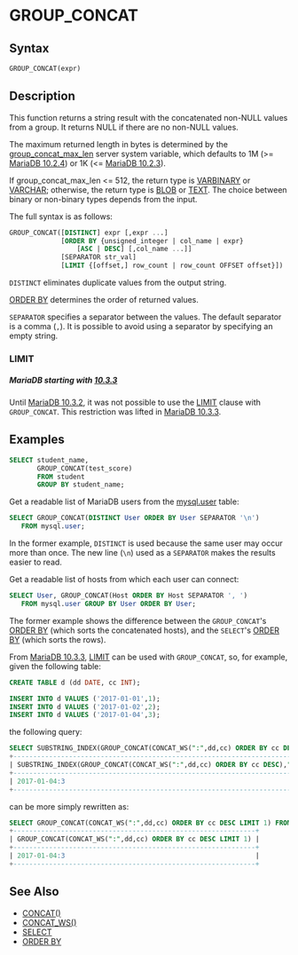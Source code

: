 # GROUP_CONCAT

## Syntax

```sql
GROUP_CONCAT(expr)
```

## Description

This function returns a string result with the concatenated non-NULL
values from a group. It returns NULL if there are no non-NULL values.

The maximum returned length in bytes is determined by the [group_concat_max_len](/kb/en/server-system-variables/#group_concat_max_len) server system variable, which defaults to 1M (&gt;= [MariaDB 10.2.4](/kb/en/mariadb-1024-release-notes/)) or 1K (&lt;= [MariaDB 10.2.3](/kb/en/mariadb-1023-release-notes/)).

If group_concat_max_len &lt;= 512, the return type is [VARBINARY](/columns-storage-engines-and-plugins/data-types/string-data-types/varbinary) or [VARCHAR](/columns-storage-engines-and-plugins/data-types/string-data-types/varchar); otherwise, the return type is [BLOB](/columns-storage-engines-and-plugins/data-types/string-data-types/blob) or [TEXT](/columns-storage-engines-and-plugins/data-types/string-data-types/text). The choice between binary or non-binary types depends from the input.

The full syntax is as follows:

```sql
GROUP_CONCAT([DISTINCT] expr [,expr ...]
             [ORDER BY {unsigned_integer | col_name | expr}
                 [ASC | DESC] [,col_name ...]]
             [SEPARATOR str_val]
             [LIMIT {[offset,] row_count | row_count OFFSET offset}])
```

`DISTINCT` eliminates duplicate values from the output string.

[ORDER BY](/sql-statements-structure/sql-statements/data-manipulation/selecting-data/order-by) determines the order of returned values.

`SEPARATOR` specifies a separator between the values. The default separator is a comma (`,`). It is possible to avoid using a separator by specifying an empty string.

### LIMIT

##### MariaDB starting with [10.3.3](/kb/en/mariadb-1033-release-notes/)

Until [MariaDB 10.3.2](/kb/en/mariadb-1032-release-notes/), it was not possible to use the [LIMIT](/sql-statements-structure/sql-statements/data-manipulation/selecting-data/limit) clause with `GROUP_CONCAT`. This restriction was lifted in [MariaDB 10.3.3](/kb/en/mariadb-1033-release-notes/).

## Examples

```sql
SELECT student_name,
       GROUP_CONCAT(test_score)
       FROM student
       GROUP BY student_name;
```

Get a readable list of MariaDB users from the [mysql.user](/kb/en/mysqluser-table/) table:

```sql
SELECT GROUP_CONCAT(DISTINCT User ORDER BY User SEPARATOR '\n')
   FROM mysql.user;
```

In the former example, `DISTINCT` is used because the same user may occur more than once. The new line (`\n`) used as a `SEPARATOR` makes the results easier to read.

Get a readable list of hosts from which each user can connect:

```sql
SELECT User, GROUP_CONCAT(Host ORDER BY Host SEPARATOR ', ') 
   FROM mysql.user GROUP BY User ORDER BY User;
```

The former example shows the difference between the `GROUP_CONCAT`'s [ORDER BY](/sql-statements-structure/sql-statements/data-manipulation/selecting-data/order-by) (which sorts the concatenated hosts), and the `SELECT`'s [ORDER BY](/sql-statements-structure/sql-statements/data-manipulation/selecting-data/order-by) (which sorts the rows).

From [MariaDB 10.3.3](/kb/en/mariadb-1033-release-notes/), [LIMIT](/sql-statements-structure/sql-statements/data-manipulation/selecting-data/limit) can be used with `GROUP_CONCAT`, so, for example, given the following table:

```sql
CREATE TABLE d (dd DATE, cc INT);

INSERT INTO d VALUES ('2017-01-01',1);
INSERT INTO d VALUES ('2017-01-02',2);
INSERT INTO d VALUES ('2017-01-04',3);
```

the following query:

```sql
SELECT SUBSTRING_INDEX(GROUP_CONCAT(CONCAT_WS(":",dd,cc) ORDER BY cc DESC),",",1) FROM d;
+----------------------------------------------------------------------------+
| SUBSTRING_INDEX(GROUP_CONCAT(CONCAT_WS(":",dd,cc) ORDER BY cc DESC),",",1) |
+----------------------------------------------------------------------------+
| 2017-01-04:3                                                               |
+----------------------------------------------------------------------------+
```

can be more simply rewritten as:

```sql
SELECT GROUP_CONCAT(CONCAT_WS(":",dd,cc) ORDER BY cc DESC LIMIT 1) FROM d;
+-------------------------------------------------------------+
| GROUP_CONCAT(CONCAT_WS(":",dd,cc) ORDER BY cc DESC LIMIT 1) |
+-------------------------------------------------------------+
| 2017-01-04:3                                                |
+-------------------------------------------------------------+
```

## See Also

- [CONCAT()](/built-in-functions/string-functions/concat)
- [CONCAT_WS()](/built-in-functions/string-functions/concat_ws)
- [SELECT](/sql-statements-structure/sql-statements/data-manipulation/selecting-data/select)
- [ORDER BY](/sql-statements-structure/sql-statements/data-manipulation/selecting-data/order-by)